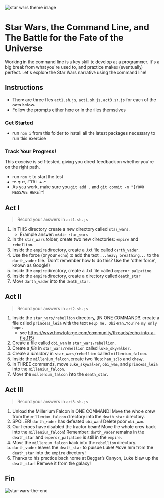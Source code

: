 ![star wars theme image](https://i.ytimg.com/vi/SBW95uQM45U/hqdefault.jpg)

# Star Wars, the Command Line, and The Battle for the Fate of the Universe

Working in the command line is a key skill to develop as a programmer. It's a big break from what you're used to, and practice makes (eventually) perfect. Let's explore the Star Wars narrative using the command line!

## Instructions
* There are three files `act1.sh.js`, `act1.sh.js`, `act3.sh.js` for each of the acts below. 
* Follow the prompts either here or in the files themselves

### Get Started

* run `npm i` from this folder to install all the latest packages necessary to run this exercise

### Track Your Progress!
This exercise is self-tested, giving you direct feedback on whether you're on the right path. 

* run `npm t` to start the test
* to quit, <kbd>CTRL</kbd> + <kbd>c</kbd>
* As you work, make sure you `git add .` and `git commit -m "[YOUR MESSAGE HERE]"`!


## Act I
> Record your answers in `act1.sh.js`

1. In THIS directory, create a new directory called `star_wars`.
    - Example answer: `mkdir star_wars`
1. In the `star_wars` folder, create two new directories: `empire` and `rebellion`.
1. Inside the `empire` directory, create a .txt file called `darth_vader`.
1. Use the force (or your `echo`) to add the text `...heavy breathing...` to the `darth_vader` file. (Don't remember how to do this? Use the 'other force', known as Google!)
1. Inside the `empire` directory, create a .txt file called `emperor_palpatine`.
1. Inside the `empire` directory, create a directory called `death_star`.
1. Move `darth_vader` into the `death_star`.

## Act II
> Record your answers in `act2.sh.js`

1. Inside the `star_wars/rebellion` directory, [IN ONE COMMAND!!] create a file called `princess_leia` with the text `Help me, Obi-Wan…You’re my only hope.`
    - see https://www.howtoforge.com/community/threads/echo-into-a-file.115/ 
2. Create a file called `obi_wan` in `star_wars/rebellion`.
3. Create a *file* in `star_wars/rebellion` called `luke_skywalker`.
4. Create a *directory* in `star_wars/rebellion` called `millenium_falcon`.
5. Inside the `millenium_falcon`, create two files: `han_solo` and `chewy`.
6. In THREE commands, move `luke_skywalker`, `obi_wan`, and `princess_leia` into the `millenium_falcon`.
7. Move the `millenium_falcon` into the `death_star`.

## Act III
> Record your answers in `act3.sh.js`


1. Unload the Millenium Falcon in ONE COMMAND! Move the whole crew from the `millenium_falcon` directory into the `death_star` directory.
2. SPOILER! `darth_vader` has defeated `obi_wan`! Delete poor `obi_wan`.
3. Our heroes have disabled the tractor beam! Move the whole crew back into the `millenium_falcon`!
Remember: `darth_vader` remains in the `death_star` and `emperor_palpatine` is still in the `empire`.
4. Move the `millenium_falcon` back into the `rebellion` directory.
5. `darth_vader` leaves the `death_star` to pursue Luke! Move him from the `death_star` into the `empire` directory!
6. Thanks to his practice back home at Beggar’s Canyon, Luke blew up the `death_star`! Remove it from the galaxy!

## Fin

![star-wars-the-end](https://media.giphy.com/media/iQn33nEos213i/giphy.gif)
